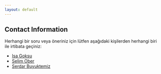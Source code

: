 ```yaml
---
layout: default
---
```


## Contact Information

Herhangi bir soru veya öneriniz için lütfen aşağıdaki kişilerden herhangi biri ile irtibata geçiniz:

* [Isa Goksu](mailto:info@isagoksu.com)
* [Selim Ober](mailto:selimober@gmail.com)
* [Serdar Buyuktemiz](mailto:hserdarb@gmail.com)
